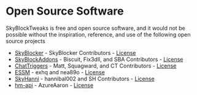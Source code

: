 # Open Source Software

SkyBlockTweaks is free and open source software, and it would not be possible without the inspiration, reference, and use of the following open source projects

- [SkyBlocker](https://github.com/SkyblockerMod/Skyblocker) - SkyBlocker Contributors - [License](https://github.com/SkyblockerMod/Skyblocker/blob/master/LICENSE)
- [SkyBlockAddons](https://github.com/Fix3dll/SkyblockAddons) - Biscuit, Fix3dll, and SBA Contributors - [License](https://github.com/Fix3dll/SkyblockAddons/blob/main/LICENSE)
- [ChatTriggers](https://github.com/ChatTriggers/ctjs) - Matt, Squagward, and CT Contributors - [License](https://github.com/ChatTriggers/ctjs/blob/main/LICENSE)
- [ESSM](https://github.com/exhq) - exhq and nea89o - [License](https://github.com/exhq/ESSM/blob/main/LICENSE)
- [SkyHanni](https://github.com/hannibal002/SkyHanni) - hannibal002 and SH Contributors - [License](https://github.com/hannibal002/SkyHanni/blob/beta/LICENSE)
- [hm-api](https://github.com/AzureAaron/hm-api) - AzureAaron - [License](https://github.com/AzureAaron/hm-api/blob/master/LICENSE)






